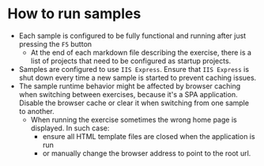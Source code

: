 # How to run samples

* Each sample is configured to be fully functional and running after just pressing the `F5` button
   * At the end of each markdown file describing the exercise, there is a list of projects that need to be configured as startup projects.
* Samples are configured to use `IIS Express`. Ensure that `IIS Express` is shut down every time a new sample is started to prevent caching issues.
* The sample runtime behavior might be affected by browser caching when switching between exercises, because it's a SPA application. Disable the browser cache or clear it when switching from one sample to another.
   * When running the exercise sometimes the wrong home page is displayed. In such case:
      * ensure all HTML template files are closed when the application is run
      * or manually change the browser address to point to the root url.

